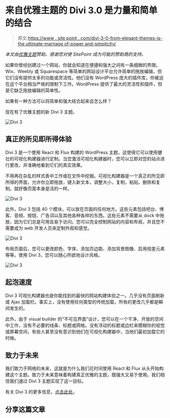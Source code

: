 # 来自优雅主题的 Divi 3.0 是力量和简单的结合

> 原文:[https://www . site point . com/divi-3-0-from-elegant-themes-is-the ultimate-marriage of-power and-simplicity/](https://www.sitepoint.com/divi-3-0-from-elegant-themes-is-the-ultimate-marriage-of-power-and-simplicity/)

*本文由[优雅主题](https://www.elegantthemes.com/)赞助。感谢您对使 SitePoint 成为可能的赞助商的支持。*

如果你曾经创建过一个网站，你就会知道在便捷和强大之间有一条细微的界限。Wix、Weebly 或 Squarespace 等简单的网站设计平台允许简单的拖放编辑，但它们没有提供太多的功能或灵活性。他们没有 WordPress 庞大的插件库，你被迫在这个平台相当严格的限制下工作。WordPress 提供了最大的灵活性和插件，但是它缺乏拖放编辑的简单性。

如果有一种方法可以将简单和强大结合起来会怎么样？

现在有了优雅主题的新 Divi 3 主题。

![Divi 3](../Images/426e7d8b73a2a5a4cd49aa8769f8e426.png)

## 真正的所见即所得体验

Divi 3 是一个使用 React 和 Flux 构建的 WordPress 主题，这使得它可以使用健壮的可视化构建器进行定制。当您激活可视化构建器时，您可以立即对您的站点进行更改，并准确地看到它们的真实效果。

不用再在杂乱的样式表中工作或在文件中挖掘。可视化构建器是一个真正的所见即所得的界面，允许你立即拖放，键入新文本，调整大小，复制，粘贴，删除和复制。就好像页面本身是活的一样。

![Divi 3](../Images/20cd1667f7c390529a5d22aae93ab966.png)

此外，Divi 3 包括 40 个模块，可以放在页面的任何地方。这些元素包括吧台、博客、音频、按钮、广告词以及其他各种各样的东西。这些元素不需要从 dock 中拖放，因为它们总是可用且易于访问。您可以完全控制网站的内容和布局，并且您不需要成为 web 开发人员来定制外观和感觉。

![Divi 3](../Images/4837a10713754ba392b56ff172bfae5a.png)

布局页面后，您可以更改颜色、字体、添加页边距、添加背景图像、启用视差元素等等。使用 Divi 3，您可以随心所欲地设计风格。

![Divi 3](../Images/b2d918c2bbfc986a7d0018d7f44ebab7.png)

## 起泡速度

Divi 3 可视化构建器也是你能找到的最快的网站构建体验之一。几乎没有页面刷新或 Ajax 加载栏。事实上，没有使用任何类型的传统加载，所有的更改几乎都是瞬间发生的。

此外，由于 visual builder 的“不可见界面”设计，您可以在一个干净、开放的空间中工作，没有不必要的线条、标题或网格。没有浮动的标题或边栏来模糊你的视觉或屏幕空间，有些人甚至没有意识到他们在可视化构建器中，当他们最初加载它的时候。

## 致力于未来

我们致力于网络的未来，这就是为什么我们花时间使用 React 和 Flux 从头开始构建这个主题。致力于未来意味着构建真正优雅的主题，既强大又易于使用。我们相信我们通过 Divi 3 主题实现了这一目标。

有关 Divi 3 的更多信息，[点击此处](http://synd.co/2bom2ey%E2%80%8B)。

## 分享这篇文章